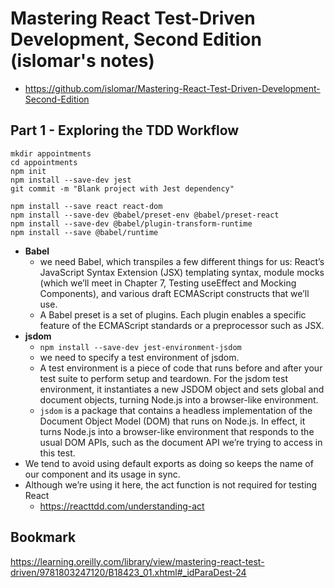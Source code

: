 # Mastering React Test-Driven Development, Second Edition (islomar's notes)
- https://github.com/islomar/Mastering-React-Test-Driven-Development-Second-Edition

## Part 1 - Exploring the TDD Workflow
```
mkdir appointments
cd appointments
npm init
npm install --save-dev jest
git commit -m "Blank project with Jest dependency"

npm install --save react react-dom
npm install --save-dev @babel/preset-env @babel/preset-react
npm install --save-dev @babel/plugin-transform-runtime
npm install --save @babel/runtime
```
- **Babel**
  - we need Babel, which transpiles a few different things for us: React’s JavaScript Syntax Extension (JSX) templating syntax, module mocks (which we’ll meet in Chapter 7, Testing useEffect and Mocking Components), and various draft ECMAScript constructs that we’ll use.
  - A Babel preset is a set of plugins. Each plugin enables a specific feature of the ECMAScript standards or a preprocessor such as JSX.
- **jsdom**
  - `npm install --save-dev jest-environment-jsdom`
  - we need to specify a test environment of jsdom.
  - A test environment is a piece of code that runs before and after your test suite to perform setup and teardown. For the jsdom test environment, it instantiates a new JSDOM object and sets global and document objects, turning Node.js into a browser-like environment.
  - `jsdom` is a package that contains a headless implementation of the Document Object Model (DOM) that runs on Node.js. In effect, it turns Node.js into a browser-like environment that responds to the usual DOM APIs, such as the document API we’re trying to access in this test.
- We tend to avoid using default exports as doing so keeps the name of our component and its usage in sync.
- Although we’re using it here, the act function is not required for testing React
  - https://reacttdd.com/understanding-act

## Bookmark
https://learning.oreilly.com/library/view/mastering-react-test-driven/9781803247120/B18423_01.xhtml#_idParaDest-24